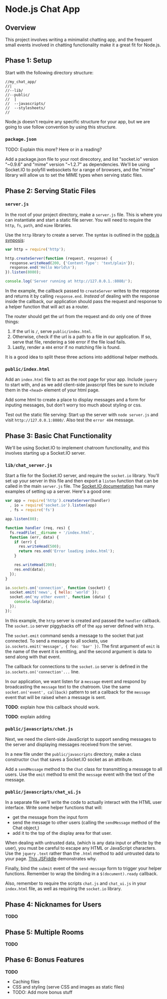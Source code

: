 # Node.js Chat App

## Overview

This project involves writing a minimalist chatting app, and the frequent small events involved in chatting functionality make it a great fit for Node.js.

## Phase 1: Setup

Start with the following directory structure:

```
//my_chat_app/
//|
//--lib/
//--public/
//  |
//  --javascripts/
//  --stylesheets/
// 
```

Node.js doesn't require any specific structure for your app, but we are going to use follow convention by using this structure.

### `package.json`

TODO: Explain this more?  Here or in a reading?

Add a package.json file to your root direcotory, and list "socket.io" version "~0.9.6" and "mime" version "~1.2.7" as dependencies.  We'll be using Socket.IO to polyfill websockets for a range of browsers, and the "mime" library will allow us to set the MIME types when serving static files.

## Phase 2: Serving Static Files

### `server.js`

In the root of your project directory, make a `server.js` file.  This is where you can instantiate and start a static file server.  You will need to require the `http`, `fs`, `path`, and `mime` libraries.

Use the `http` library to create a server.  The syntax is outlined in the [node.js synposis][node-js-synopsis]:

```javascript
var http = require('http');

http.createServer(function (request, response) {
  response.writeHead(200, {'Content-Type': 'text/plain'});
  response.end('Hello World\n');
}).listen(8080);

console.log('Server running at http://127.0.0.1.:8080/');
```

In the example, the callback passed to `createServer`  writes to the response and 
returns it by calling `response.end`.  *Instead* of dealing with the response inside the callback, 
our application should pass the request and response to a helper function that will act as a router.

The router should get the url from the request and do only one of three things:

 1. If the url is `/`, serve `public/index.html`.
 2. Otherwise, check if the url is a path to a file in our application.  If so, serve that file, rendering a `500` error if the file load fails.
 3. Lastly, render a `404` error if no matching file is found.
 
It is a good idea to split these three actions into additional helper methods.

### `public/index.html`

Add an `index.html` file to act as the root page for your app.  Include `jquery` to start with, 
and as we add client-side javascript files be sure to include them in the `<head>` element of your html page. 

Add some html to create a place to display messages and a form for inputing messages, but don't worry too much 
about styling or css.

Test out the static file serving: Start up the server with `node server.js` and visit `http://127.0.0.1:8080/`.
Also test the `error 404` message.

[node-js-synopsis]: http://nodejs.org/api/synopsis.html

## Phase 3: Basic Chat Functionality

We'll be using Socket.IO to implement chatroom functionality, and this involves starting up a Socket.IO server.

### `lib/chat_server.js`

Start a file for the Socket.IO server, and require the `socket.io` library.  You'll set up your server in this file and then export a `listen` function that can be called in the main `server.js` file.  The [Socket.IO documentation][socket-io-docs] has many examples of setting up a server.  Here's a good one:

```javascript
var app = require('http').createServer(handler)
  , io = require('socket.io').listen(app)
  , fs = require('fs')

app.listen(80);

function handler (req, res) {
  fs.readFile(__dirname + '/index.html',
  function (err, data) {
    if (err) {
      res.writeHead(500);
      return res.end('Error loading index.html');
    }

    res.writeHead(200);
    res.end(data);
  });
}

io.sockets.on('connection', function (socket) {
  socket.emit('news', { hello: 'world' });
  socket.on('my other event', function (data) {
    console.log(data);
  });
});
```
In this example, the `http` server is created and passed the `handler` callback.  The `socket.io` server piggybacks off of the `app` server defined with `http`.  

The `socket.emit` command sends a message to the socket that just connected.  To send a message to all sockets, use `io.sockets.emit('message', { foo: 'bar' })`.  The first argument of `emit` is the name of the event it is emitting, and the second argument is data to send along with that event.

The callback for connections to the `socket.io` server is defined in the `io.sockets.on('connection'...` line.

In our application, we want listen for a `message` event and respond by broadcasting the `message` text to the chatroom.  Use the same `socket.on('event', callback)` pattern to set a callback for the `message` event that will be raised when a message is sent.

**TODO**: explain how this callback should work.

**TODO**: explain adding 

[socket-io-docs]: http://socket.io/#how-to-use

### `public/javascripts/chat.js`

Next, we need the client-side JavaScript to support sending messages to the server and displaying messages received from the server.

In a new file under the `public/javascripts` directory, make a class constructor `Chat` that saves a Socket.IO socket as an attribute.

Add a `sendMessage` method to the `Chat` class for transmitting a message to all users.  Use the `emit` method to emit the `message` event with the text of the message.

### `public/javascripts/chat_ui.js`

In a separate file we'll write the code to actually interact with the HTML user interface.  Write some helper functions that will:
 * get the message from the input form
 * send the message to other users (calling the `sendMessage` method of the Chat object,)
 * add it to the top of the display area for that user.
 
When dealing with untrusted data, (which is any data input or affecte by the user), you must be careful to escape any HTML or JavaScript characters.  Use the `jquery` `.text` rather than the `.html` method to add untrusted data to your page.  [This JSFiddle][escaping-with-jquery] demonstrates why.

Finally, bind the `submit` event of the `send-message` form to trigger your helper functions.  Remember to wrap the binding in a `$(document).ready` callback.
 
Also, remember to require the scripts `chat.js` and `chat_ui.js` in your `index.html` file, as well as requiring the `socket.io` library.

[escaping-with-jquery]: http://jsfiddle.net/b6PW2/

## Phase 4: Nicknames for Users

**TODO**

## Phase 5: Multiple Rooms

**TODO**

## Phase 6: Bonus Features

**TODO**

 * Caching files
 * CSS and styling (serve CSS and images as static files)
 * TODO: Add more bonus stuff
